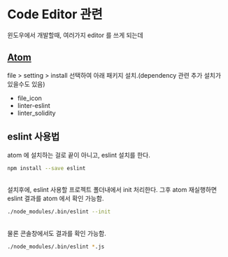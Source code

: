 # Code Editor 관련

윈도우에서 개발할때, 여러가지 editor 를 쓰게 되는데

## [Atom](https://atom.io/)

  file > setting > install 선택하여 아래 패키지 설치.(dependency 관련 추가 설치가 있을수도 있음)
- file_icon
- linter-eslint
- linter_solidity


## eslint 사용법
atom 에 설치하는 걸로 끝이 아니고, eslint 설치를 한다.
```sh
npm install --save eslint
```
\
설치후에, eslint 사용할 프로젝트 폴더내에서 init 처리한다.
그후 atom 재실행하면 eslint 결과를 atom 에서 확인 가능함.
```sh
./node_modules/.bin/eslint --init
```
\
물론 콘솔창에서도 결과를 확인 가능함.
```sh
./node_modules/.bin/eslint *.js
```




